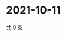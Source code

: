 # 2021-10-11

共 0 条

<!-- BEGIN WEIBO -->
<!-- 最后更新时间 Mon Oct 11 2021 08:50:44 GMT+0800 (China Standard Time) -->

<!-- END WEIBO -->
